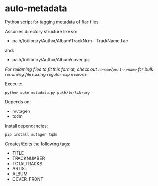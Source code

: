# auto-metadata
 Python script for tagging metadata of flac files

 Assumes directory structure like so:
  
  - path/to/library/Author/Album/TrackNum - TrackName.flac 
 
 and:
  
  - path/to/library/Author/Album/cover.jpg 
  
  *For renaming files to fit this format, check out `rename`/`perl-rename` for bulk renaming files using regular expressions*
 
 Execute: 
 
 ```
 python auto-metadata.py path/to/library
 ```
 
 Depends on:
 
  - mutagen
  - tqdm 

Install dependencies:

```
pip install mutagen tqdm
```

Creates/Edits the following tags:

- TITLE
- TRACKNUMBER
- TOTALTRACKS
- ARTIST
- ALBUM
- COVER_FRONT
